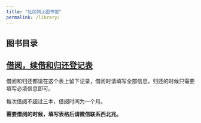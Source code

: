 ```yaml
---
title: "社区网上图书馆"
permalink: /library/
---
```


## 图书目录

## [借阅，续借和归还登记表](https://docs.google.com/forms/d/e/1FAIpQLSdxa5wLGNIdTZCN7kYeeSJRgSU1Ro0YQoH7aLMx08ed-ZD01w/viewform?usp=sf_link)

借阅和归还都请在这个表上留下记录，借阅时请填写全部信息，归还的时候只需要填写必填信息即可。

每次借阅不超过三本，借阅时间为一个月。

**需要借阅的时候，填写表格后请微信联系西北兆。**
